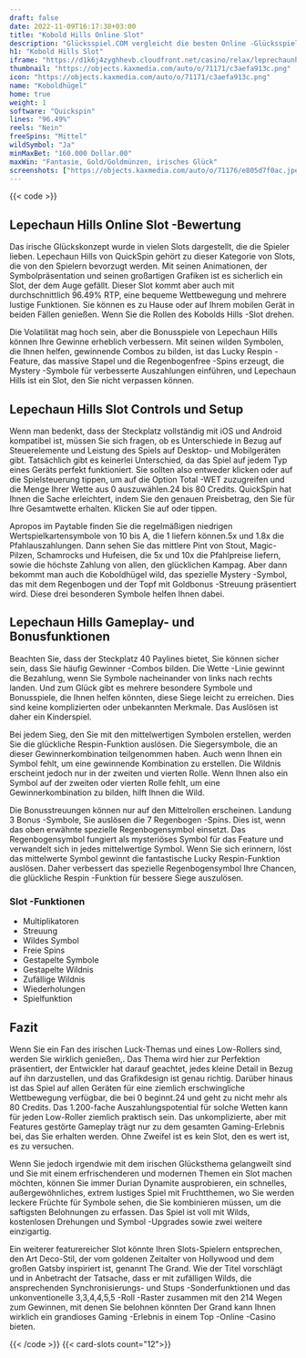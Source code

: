 ```yaml
---
draft: false
date: 2022-11-09T16:17:38+03:00
title: "Kobold Hills Online Slot"
description: "Glücksspiel.COM vergleicht die besten Online -Glücksspiel -Sites und -spiele der Kanada.  Unabhängige Produktbewertungen und exklusive Anmeldeangebote. Jetzt spielen!"
h1: "Kobold Hills Slot"
iframe: "https://d1k6j4zyghhevb.cloudfront.net/casino/relax/leprechaunhills/index.html?gameid=leprechaunhills&moneymode="
thumbnail: "https://objects.kaxmedia.com/auto/o/71171/c3aefa913c.png"
icon: "https://objects.kaxmedia.com/auto/o/71171/c3aefa913c.png"
name: "Koboldhügel"
home: true
weight: 1
software: "Quickspin"
lines: "96.49%"
reels: "Nein"
freeSpins: "Mittel"
wildSymbol: "Ja"
minMaxBet: "160.000 Dollar.00"
maxWin: "Fantasie, Gold/Goldmünzen, irisches Glück"
screenshots: ["https://objects.kaxmedia.com/auto/o/71176/e805d7f0ac.jpeg"]
---
```


{{< code >}}<h2>Lepechaun Hills Online Slot -Bewertung</h2><p>Das irische Glückskonzept wurde in vielen Slots dargestellt, die die Spieler lieben. Lepechaun Hills von QuickSpin gehört zu dieser Kategorie von Slots, die von den Spielern bevorzugt werden. Mit seinen Animationen, der Symbolpräsentation und seinen großartigen Grafiken ist es sicherlich ein Slot, der dem Auge gefällt. Dieser Slot kommt aber auch mit durchschnittlich 96.49% RTP, eine bequeme Wettbewegung und mehrere lustige Funktionen. Sie können es zu Hause oder auf Ihrem mobilen Gerät in beiden Fällen genießen. Wenn Sie die Rollen des Kobolds Hills -Slot drehen.</p><p>Die Volatilität mag hoch sein, aber die Bonusspiele von Lepechaun Hills können Ihre Gewinne erheblich verbessern. Mit seinen wilden Symbolen, die Ihnen helfen, gewinnende Combos zu bilden, ist das Lucky Respin -Feature, das massive Stapel und die Regenbogenfree -Spins erzeugt, die Mystery -Symbole für verbesserte Auszahlungen einführen, und Lepechaun Hills ist ein Slot, den Sie nicht verpassen können.</p><h2>Lepechaun Hills Slot Controls und Setup</h2><p>Wenn man bedenkt, dass der Steckplatz vollständig mit iOS und Android kompatibel ist, müssen Sie sich fragen, ob es Unterschiede in Bezug auf Steuerelemente und Leistung des Spiels auf Desktop- und Mobilgeräten gibt. Tatsächlich gibt es keinerlei Unterschied, da das Spiel auf jedem Typ eines Geräts perfekt funktioniert. Sie sollten also entweder klicken oder auf die Spielsteuerung tippen, um auf die Option Total -WET zuzugreifen und die Menge Ihrer Wette aus 0 auszuwählen.24 bis 80 Credits. QuickSpin hat Ihnen die Sache erleichtert, indem Sie den genauen Preisbetrag, den Sie für Ihre Gesamtwette erhalten. Klicken Sie auf oder tippen.</p><p>Apropos im Paytable finden Sie die regelmäßigen niedrigen Wertspielkartensymbole von 10 bis A, die 1 liefern können.5x und 1.8x die Pfahlauszahlungen. Dann sehen Sie das mittlere Pint von Stout, Magic-Pilzen, Schamrocks und Hufeisen, die 5x und 10x die Pfahlpreise liefern, sowie die höchste Zahlung von allen, den glücklichen Kampag. Aber dann bekommt man auch die Koboldhügel wild, das spezielle Mystery -Symbol, das mit dem Regenbogen und der Topf mit Goldbonus -Streuung präsentiert wird. Diese drei besonderen Symbole helfen Ihnen dabei.</p><h2>Lepechaun Hills Gameplay- und Bonusfunktionen</h2><p>Beachten Sie, dass der Steckplatz 40 Paylines bietet, Sie können sicher sein, dass Sie häufig Gewinner -Combos bilden. Die Wette -Linie gewinnt die Bezahlung, wenn Sie Symbole nacheinander von links nach rechts landen. Und zum Glück gibt es mehrere besondere Symbole und Bonusspiele, die Ihnen helfen könnten, diese Siege leicht zu erreichen. Dies sind keine komplizierten oder unbekannten Merkmale. Das Auslösen ist daher ein Kinderspiel.</p><p>Bei jedem Sieg, den Sie mit den mittelwertigen Symbolen erstellen, werden Sie die glückliche Respin-Funktion auslösen. Die Siegersymbole, die an dieser Gewinnerkombination teilgenommen haben. Auch wenn Ihnen ein Symbol fehlt, um eine gewinnende Kombination zu erstellen. Die Wildnis erscheint jedoch nur in der zweiten und vierten Rolle. Wenn Ihnen also ein Symbol auf der zweiten oder vierten Rolle fehlt, um eine Gewinnerkombination zu bilden, hilft Ihnen die Wild.</p><p>Die Bonusstreuungen können nur auf den Mittelrollen erscheinen. Landung 3 Bonus -Symbole, Sie auslösen die 7 Regenbogen -Spins. Dies ist, wenn das oben erwähnte spezielle Regenbogensymbol einsetzt. Das Regenbogensymbol fungiert als mysteriöses Symbol für das Feature und verwandelt sich in jedes mittelwertige Symbol. Wenn Sie sich erinnern, löst das mittelwerte Symbol gewinnt die fantastische Lucky Respin-Funktion auslösen. Daher verbessert das spezielle Regenbogensymbol Ihre Chancen, die glückliche Respin -Funktion für bessere Siege auszulösen.</p><h3>
Slot -Funktionen</h3><ul>
<li></span>
Multiplikatoren</li>
<li></span>
Streuung</li>
<li></span>
Wildes Symbol</li>
<li></span>
Freie Spins</li>
<li></span>
Gestapelte Symbole</li>
<li></span>
Gestapelte Wildnis</li>
<li></span>
Zufällige Wildnis</li>
<li></span>
Wiederholungen</li>
<li></span>
Spielfunktion</li></ul><h2>Fazit</h2><p>Wenn Sie ein Fan des irischen Luck-Themas und eines Low-Rollers sind, werden Sie wirklich genießen,. Das Thema wird hier zur Perfektion präsentiert, der Entwickler hat darauf geachtet, jedes kleine Detail in Bezug auf ihn darzustellen, und das Grafikdesign ist genau richtig. Darüber hinaus ist das Spiel auf allen Geräten für eine ziemlich erschwingliche Wettbewegung verfügbar, die bei 0 beginnt.24 und geht zu nicht mehr als 80 Credits. Das 1.200-fache Auszahlungspotential für solche Wetten kann für jeden Low-Roller ziemlich praktisch sein. Das unkomplizierte, aber mit Features gestörte Gameplay trägt nur zu dem gesamten Gaming-Erlebnis bei, das Sie erhalten werden. Ohne Zweifel ist es kein Slot, den es wert ist, es zu versuchen.</p><p>Wenn Sie jedoch irgendwie mit dem irischen Glücksthema gelangweilt sind und Sie mit einem erfrischenderen und modernen Themen ein Slot machen möchten, können Sie immer Durian Dynamite ausprobieren, ein schnelles, außergewöhnliches, extrem lustiges Spiel mit Fruchtthemen, wo Sie werden leckere Früchte für Symbole sehen, die Sie kombinieren müssen, um die saftigsten Belohnungen zu erfassen. Das Spiel ist voll mit Wilds, kostenlosen Drehungen und Symbol -Upgrades sowie zwei weitere einzigartig.</p><p>Ein weiterer featurereicher Slot könnte Ihren Slots-Spielern entsprechen, den Art Deco-Stil, der vom goldenen Zeitalter von Hollywood und dem großen Gatsby inspiriert ist, genannt The Grand. Wie der Titel vorschlägt und in Anbetracht der Tatsache, dass er mit zufälligen Wilds, die ansprechenden Synchronisierungs- und Stups -Sonderfunktionen und das unkonventionelle 3,3,4,4,5,5 -Roll -Raster zusammen mit den 214 Wegen zum Gewinnen, mit denen Sie belohnen könnten Der Grand kann Ihnen wirklich ein grandioses Gaming -Erlebnis in einem Top -Online -Casino bieten.</p>{{< /code >}}
{{< card-slots count="12">}}